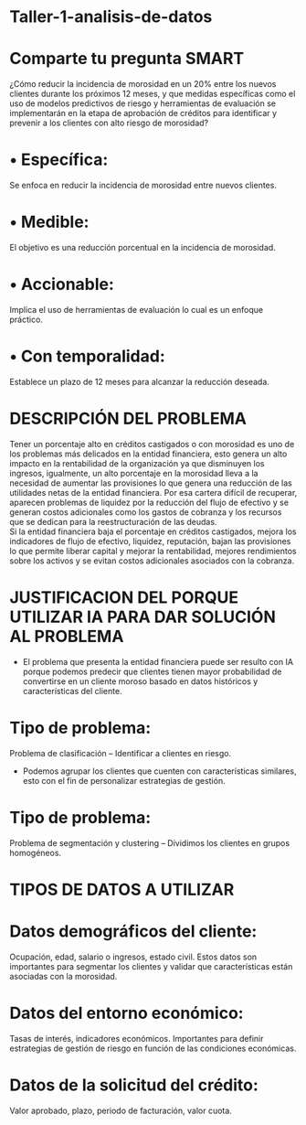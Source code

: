 # Taller-1-analisis-de-datos
# Comparte tu pregunta SMART

¿Cómo reducir la incidencia de morosidad en un 20% entre los nuevos clientes durante los próximos 12 meses, y que medidas específicas como el uso de modelos predictivos de riesgo y herramientas de evaluación se implementarán en la etapa de aprobación de créditos para identificar y prevenir a los clientes con alto riesgo de morosidad?

# •	Específica: 
Se enfoca en reducir la incidencia de morosidad entre nuevos clientes.

# •	Medible: 
El objetivo es una reducción porcentual en la incidencia de morosidad.

# •	Accionable: 
Implica el uso de herramientas de evaluación lo cual es un enfoque práctico.

# •	Con temporalidad: 
Establece un plazo de 12 meses para alcanzar la reducción deseada.  

# DESCRIPCIÓN DEL PROBLEMA

Tener un porcentaje alto en créditos castigados o con morosidad es uno de los problemas más delicados en la entidad financiera, esto genera un alto impacto en la rentabilidad de la organización ya que disminuyen los ingresos, igualmente, un alto porcentaje en la morosidad lleva a la necesidad de aumentar las provisiones lo que genera una reducción de las utilidades netas de la entidad financiera. Por esa cartera difícil de recuperar, aparecen problemas de liquidez por la reducción del flujo de efectivo y se generan costos adicionales como los gastos de cobranza y los recursos que se dedican para la reestructuración de las deudas.	
Si la entidad financiera baja el porcentaje en créditos castigados, mejora los indicadores de flujo de efectivo, liquidez, reputación, bajan las provisiones lo que permite liberar capital y mejorar la rentabilidad, mejores rendimientos sobre los activos y se evitan costos adicionales asociados con la cobranza. 

# JUSTIFICACION DEL PORQUE UTILIZAR IA PARA DAR SOLUCIÓN AL PROBLEMA

* El problema que presenta la entidad financiera puede ser resulto con IA porque podemos predecir que clientes tienen mayor probabilidad de convertirse en un cliente moroso basado en datos históricos y características del cliente.

# Tipo de problema: 
Problema de clasificación – Identificar a clientes en riesgo.


* Podemos agrupar los clientes que cuenten con características similares, esto con el fin de personalizar estrategias de gestión.
 
# Tipo de problema: 
Problema de segmentación y clustering – Dividimos los clientes en grupos homogéneos.                      


# TIPOS DE DATOS A UTILIZAR

# Datos demográficos del cliente: 
Ocupación, edad, salario o ingresos, estado civil. Estos datos son importantes para segmentar los clientes y validar que características están asociadas con la morosidad.

# Datos del entorno económico: 
Tasas de interés, indicadores económicos. Importantes para definir estrategias de gestión de riesgo en función de las condiciones económicas.

# Datos de la solicitud del crédito: 
Valor aprobado, plazo, periodo de facturación, valor cuota.
